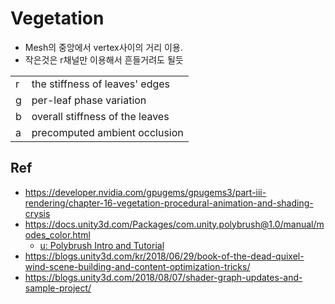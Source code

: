 # Vegetation

- Mesh의 중앙에서 vertex사이의 거리 이용.
- 작은것은 r채널만 이용해서 흔들거려도 될듯

|     |                                 |
| --- | ------------------------------- |
| r   | the stiffness of leaves' edges  |
| g   | per-leaf phase variation        |
| b   | overall stiffness of the leaves |
| a   | precomputed ambient occlusion   |

## Ref

- <https://developer.nvidia.com/gpugems/gpugems3/part-iii-rendering/chapter-16-vegetation-procedural-animation-and-shading-crysis>
- https://docs.unity3d.com/Packages/com.unity.polybrush@1.0/manual/modes_color.html
  - [u: Polybrush Intro and Tutorial](https://youtu.be/JQyntL-Z5bM?t=448)
- <https://blogs.unity3d.com/kr/2018/06/29/book-of-the-dead-quixel-wind-scene-building-and-content-optimization-tricks/>
- <https://blogs.unity3d.com/2018/08/07/shader-graph-updates-and-sample-project/>
